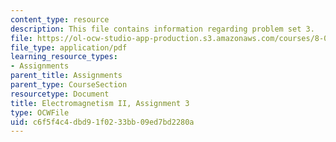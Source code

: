 ```yaml
---
content_type: resource
description: This file contains information regarding problem set 3.
file: https://ol-ocw-studio-app-production.s3.amazonaws.com/courses/8-07-electromagnetism-ii-fall-2012/c6f5f4c4dbd91f0233bb09ed7bd2280a_MIT8_07F12_pset03.pdf
file_type: application/pdf
learning_resource_types:
- Assignments
parent_title: Assignments
parent_type: CourseSection
resourcetype: Document
title: Electromagnetism II, Assignment 3
type: OCWFile
uid: c6f5f4c4-dbd9-1f02-33bb-09ed7bd2280a
---
```

